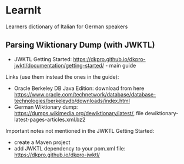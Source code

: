 # LearnIt
Learners dictionary of Italian for German speakers

## Parsing Wiktionary Dump (with JWKTL)
- JWKTL Getting Started: https://dkpro.github.io/dkpro-jwktl/documentation/getting-started/ - main guide

Links (use them instead the ones in the guide):
- Oracle Berkeley DB Java Edition: download from here https://www.oracle.com/technetwork/database/database-technologies/berkeleydb/downloads/index.html
- German Wiktionary dump: https://dumps.wikimedia.org/dewiktionary/latest/, file dewiktionary-latest-pages-articles.xml.bz2

Important notes not mentioned in the JWKTL Getting Started:
- create a Maven project
- add JWKTL dependency to your pom.xml file: https://dkpro.github.io/dkpro-jwktl/

